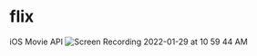 # flix
iOS Movie API
![Screen Recording 2022-01-29 at 10 59 44 AM](https://user-images.githubusercontent.com/52969350/151667948-130c6658-d2a7-4f7c-8541-220c858e1601.gif)
